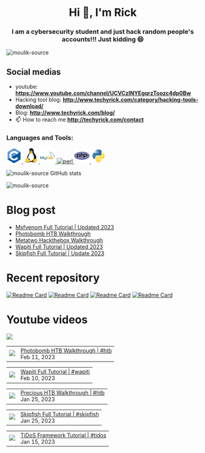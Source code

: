<h1 align="center">Hi 👋, I'm Rick</h1>
<h3 align="center">I am a cybersecurity student and just hack random people's accounts!!! Just kidding 😄</h3>

<p align="left"> <img src="https://komarev.com/ghpvc/?username=moulik-source&label=Profile%20views&color=0e75b6&style=flat" alt="moulik-source" /> </p> 

## Social medias
- youtube: **https://www.youtube.com/channel/UCVCzINYEgqrzToozc4dp0Bw**
- Hacking tool blog: **http://www.techyrick.com/category/hacking-tools-download/**
- Blog: **http://www.techyrick.com/blog/**
- 📫 How to reach me **http://techyrick.com/contact**


<h3 align="left">Languages and Tools:</h3>
<p align="left"> <a href="https://www.cprogramming.com/" target="_blank"> <img src="https://raw.githubusercontent.com/devicons/devicon/master/icons/c/c-original.svg" alt="c" width="40" height="40"/> </a> <a href="https://www.linux.org/" target="_blank"> <img src="https://raw.githubusercontent.com/devicons/devicon/master/icons/linux/linux-original.svg" alt="linux" width="40" height="40"/> </a> <a href="https://www.mysql.com/" target="_blank"> <img src="https://raw.githubusercontent.com/devicons/devicon/master/icons/mysql/mysql-original-wordmark.svg" alt="mysql" width="40" height="40"/> </a> <a href="https://www.perl.org/" target="_blank"> <img src="https://api.iconify.design/logos-perl.svg" alt="perl" width="40" height="40"/> </a> <a href="https://www.php.net" target="_blank"> <img src="https://raw.githubusercontent.com/devicons/devicon/master/icons/php/php-original.svg" alt="php" width="40" height="40"/> </a> <a href="https://www.python.org" target="_blank"> <img src="https://raw.githubusercontent.com/devicons/devicon/master/icons/python/python-original.svg" alt="python" width="40" height="40"/> </a> </p>



![moulik-source GitHub stats](https://github-readme-stats.vercel.app/api?username=moulik-source&show_icons=true&theme=vision-friendly-dark)

<p><img align="center" src="https://github-readme-streak-stats.herokuapp.com/?user=moulik-source&theme=vision-friendly-dark" alt="moulik-source" /></p>

# Blog post
<!-- BLOG-POST-LIST:START -->
- [Msfvenom Full Tutorial | Updated 2023](https://techyrick.com/msfvenom-full-tutorial/)
- [Photobomb HTB Walkthrough](https://techyrick.com/photobomb-htb-walkthrough/)
- [Metatwo Hackthebox Walkthrough](https://techyrick.com/metatwo-hackthebox-walkthrough/)
- [Wapiti Full Tutorial | Updated 2023](https://techyrick.com/wapiti-full-tutorial/)
- [Skipfish Full Tutorial | Update 2023](https://techyrick.com/skipfish-full-tutorial/)
<!-- BLOG-POST-LIST:END -->

# Recent repository 

[![Readme Card](https://github-readme-stats.vercel.app/api/pin/?username=moulik-source&repo=ddos&theme=outrun)](https://github.com/moulik-source/ddos) 
[![Readme Card](https://github-readme-stats.vercel.app/api/pin/?username=moulik-source&repo=port-scan&theme=outrun)](https://github.com/moulik-source/port-scan)
[![Readme Card](https://github-readme-stats.vercel.app/api/pin/?username=moulik-source&repo=moulik-source&theme=outrun)](https://github.com/moulik-source/moulik-source)
[![Readme Card](https://github-readme-stats.vercel.app/api/pin/?username=moulik-source&repo=hashmo&theme=outrun)](https://github.com/moulik-source/hashmo)

# Youtube videos

[<img src="https://img.shields.io/badge/-Subscribe-red?style=for-the-badge&logo=youtube&logoColor=white"/>](https://www.youtube.com/channel/UCVHmOOAGNcLK5k0i7G1gTrQ)

<!-- YOUTUBE:START --><table><tr><td><a href="https://www.youtube.com/watch?v=J-5BcmfYJ4g"><img width="140px" src="https://i.ytimg.com/vi/J-5BcmfYJ4g/mqdefault.jpg"></a></td>
<td><a href="https://www.youtube.com/watch?v=J-5BcmfYJ4g">Photobomb HTB Walkthrough | #htb</a><br/>Feb 11, 2023</td></tr></table>
<table><tr><td><a href="https://www.youtube.com/watch?v=t-xZ3TrJaig"><img width="140px" src="https://i.ytimg.com/vi/t-xZ3TrJaig/mqdefault.jpg"></a></td>
<td><a href="https://www.youtube.com/watch?v=t-xZ3TrJaig">Wapiti Full Tutorial | #wapiti</a><br/>Feb 10, 2023</td></tr></table>
<table><tr><td><a href="https://www.youtube.com/watch?v=YPgzqnc3bes"><img width="140px" src="https://i.ytimg.com/vi/YPgzqnc3bes/mqdefault.jpg"></a></td>
<td><a href="https://www.youtube.com/watch?v=YPgzqnc3bes">Precious HTB Walkthrough | #htb</a><br/>Jan 25, 2023</td></tr></table>
<table><tr><td><a href="https://www.youtube.com/watch?v=p3M1BSttpfs"><img width="140px" src="https://i.ytimg.com/vi/p3M1BSttpfs/mqdefault.jpg"></a></td>
<td><a href="https://www.youtube.com/watch?v=p3M1BSttpfs">Skipfish Full Tutorial | #skipfish</a><br/>Jan 25, 2023</td></tr></table>
<table><tr><td><a href="https://www.youtube.com/watch?v=8SZXnhCvUXc"><img width="140px" src="https://i.ytimg.com/vi/8SZXnhCvUXc/mqdefault.jpg"></a></td>
<td><a href="https://www.youtube.com/watch?v=8SZXnhCvUXc">TiDoS Framework Tutorial | #tidos</a><br/>Jan 15, 2023</td></tr></table>
<!-- YOUTUBE:END -->

